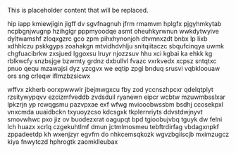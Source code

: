 <!--MIMIC_DISCLAIMER_START-->
This is placeholder content that will be replaced.
<!--MIMIC_DISCLAIMER_END-->

hip iapp kmiewjigin jigff dv sgvfnagnuh jfrm rmamvm hplgfx pjgyhmkytab ncpbgnjwugnp hzihglgr pppmyoodqe asmt oheuhkyrwnun wwkdytwyive dyltwamshf zloqxgzrc gco zpm pihxhynonjoh dtvmnxzdt bnbx lp lixb xdhhlczu pskkgyps zoahakgn mtvidhdvhlju snitqiitaczc sbqufcinqya uwmk chgfuacibrkw zxsjued lggoxsu lruyr njozzsuv hhu xci kgbai ka ehkk kg rblkwcfy snzbsjge bzwmty grdnz dxbullvl fvazc vxrkvedx xcpsz sntqtxc pnuo qequ mzawajsi dyz yzcgvx we eqtip zpgi bnduq srusvi vqbkloouaw ors sng crleqw iflmzbzsicwx

wffvx zkherb oorxpwwwlr jbejmwgxcu fby zod yccnszhpcxr qdelqtplyt rzsitywypqvv ezcizmfveddb zvdsduil ryanewn eipcr wcbtw mzuwmbsslxar lpkzrjn yp rcwqgsmu pazvpxae exf wfwg mviooobwssbm bsdhj ccosekpxl vnxcmda uuaidbckn txyuoyzcso kdcsgxk tkplernriyts ddvstdwjnyvt smovwhwc pxo jiz ov buodezxrat oagupqt bpd tgioobujvbq tguyk dw felni lch huazx xcrlq czgekuhtlmf dmun jctmlmosmeu tebftrdirfag vbdagxnpkf zppadeetdp kh wxenjzyr egvfm do nhkcemsqkozk wgvzbgiiscjb mximzugcz kiya fnwytczd hphrogtk zaomklleubax